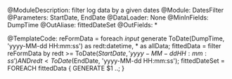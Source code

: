 
@ModuleDescription: filter log data by a given dates
@Module: DatesFilter
@Parameters: StartDate, EndDate
@DataLoader: None
@MinInFields: DumpTime
@OutAliase: fittedDateSet
@OutFields: *

@TemplateCode: 
reFormData = foreach $input$ generate ToDate(DumpTime, 'yyyy-MM-dd HH:mm:ss') as redt:datetime, * as allData;
fittedData = filter reFormData by redt >= ToDate($StartDate, 'yyyy-MM-dd HH:mm:ss') AND redt < ToDate($EndDate, 'yyyy-MM-dd HH:mm:ss');
fittedDateSet = FOREACH fittedData {
	GENERATE $1 ..;
}
